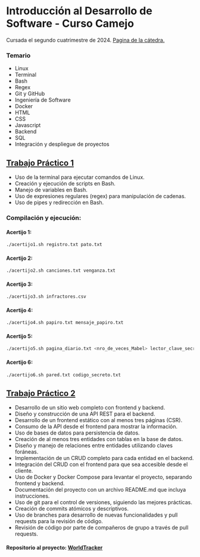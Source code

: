 # Introducción al Desarrollo de Software - Curso Camejo
Cursada el segundo cuatrimestre de 2024. [Pagina de la cátedra.](https://intro-camejo.github.io/web/)

### Temario
- Linux
- Terminal
- Bash
- Regex
- Git y GitHub
- Ingeniería de Software
- Docker
- HTML
- CSS
- Javascript
- Backend
- SQL
- Integración y despliegue de proyectos

## [Trabajo Práctico 1](TP1)
- Uso de la terminal para ejecutar comandos de Linux.
- Creación y ejecución de scripts en Bash.
- Manejo de variables en Bash.
- Uso de expresiones regulares (regex) para manipulación de cadenas.
- Uso de pipes y redirección en Bash.

### Compilación y ejecución:
#### Acertijo 1:
```bash
./acertijo1.sh registro.txt pato.txt
```
#### Acertijo 2:
```bash
./acertijo2.sh canciones.txt venganza.txt
```
#### Acertijo 3:
```bash
./acertijo3.sh infractores.csv
```
#### Acertijo 4:
```bash
./acertijo4.sh papiro.txt mensaje_papiro.txt
```
#### Acertijo 5:
```bash
./acertijo5.sh pagina_diario.txt <nro_de_veces_Mabel> lector_clave_secreta.txt
```
#### Acertijo 6:
```bash
./acertijo6.sh pared.txt codigo_secreto.txt
```

## [Trabajo Práctico 2](https://github.com/AvrilMZ/TP2_Introduccion_al_Desarrollo_de_Software)
- Desarrollo de un sitio web completo con frontend y backend.
- Diseño y construcción de una API REST para el backend.
- Desarrollo de un frontend estático con al menos tres páginas (CSR).
- Consumo de la API desde el frontend para mostrar la información.
- Uso de bases de datos para persistencia de datos.
- Creación de al menos tres entidades con tablas en la base de datos.
- Diseño y manejo de relaciones entre entidades utilizando claves foráneas.
- Implementación de un CRUD completo para cada entidad en el backend.
- Integración del CRUD con el frontend para que sea accesible desde el cliente.
- Uso de Docker y Docker Compose para levantar el proyecto, separando frontend y backend.
- Documentación del proyecto con un archivo README.md que incluya instrucciones.
- Uso de git para el control de versiones, siguiendo las mejores prácticas.
- Creación de commits atómicos y descriptivos.
- Uso de branches para desarrollo de nuevas funcionalidades y pull requests para la revisión de código.
- Revisión de código por parte de compañeros de grupo a través de pull requests.

#### Repositorio al proyecto: [WorldTracker](https://github.com/AvrilMZ/TP2_Introduccion_al_Desarrollo_de_Software)
